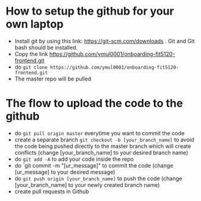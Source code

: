 # How to setup the github for your own laptop
- Install git by using this link: https://git-scm.com/downloads . Git and Git bash should be installed.
- Copy the link https://github.com/ymul0001/onboarding-fit5120-frontend.git
- do `git clone https://github.com/ymul0001/onboarding-fit5120-frontend.git`
- The master repo will be pulled 

# The flow to upload the code to the github
- do `git pull origin master` everytime you want to commit the code
- create a separate branch `git checkout -b [your_branch_name]` to avoid the code being pushed directly to the master branch which will create conflicts (change [your_branch_name] to your desired branch name)
- do `git add -A` to add your code inside the repo
- do `git commit -m "[ur_message]" to commit the code (change [ur_message] to your desired message)
- do `git push origin [your_branch_name]` to push the code (change [your_branch_name] to your newly created branch name)
- create pull requests in Github
